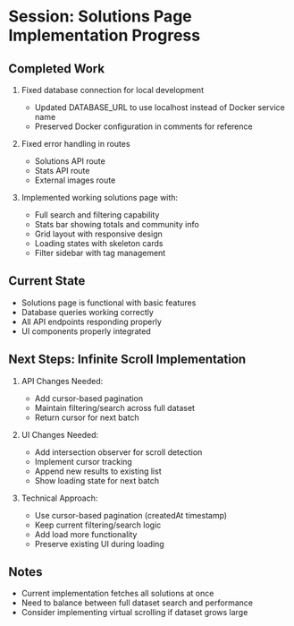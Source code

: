 # Session: Solutions Page Implementation Progress

## Completed Work
1. Fixed database connection for local development
   - Updated DATABASE_URL to use localhost instead of Docker service name
   - Preserved Docker configuration in comments for reference

2. Fixed error handling in routes
   - Solutions API route
   - Stats API route
   - External images route

3. Implemented working solutions page with:
   - Full search and filtering capability
   - Stats bar showing totals and community info
   - Grid layout with responsive design
   - Loading states with skeleton cards
   - Filter sidebar with tag management

## Current State
- Solutions page is functional with basic features
- Database queries working correctly
- All API endpoints responding properly
- UI components properly integrated

## Next Steps: Infinite Scroll Implementation
1. API Changes Needed:
   - Add cursor-based pagination
   - Maintain filtering/search across full dataset
   - Return cursor for next batch

2. UI Changes Needed:
   - Add intersection observer for scroll detection
   - Implement cursor tracking
   - Append new results to existing list
   - Show loading state for next batch

3. Technical Approach:
   - Use cursor-based pagination (createdAt timestamp)
   - Keep current filtering/search logic
   - Add load more functionality
   - Preserve existing UI during loading

## Notes
- Current implementation fetches all solutions at once
- Need to balance between full dataset search and performance
- Consider implementing virtual scrolling if dataset grows large